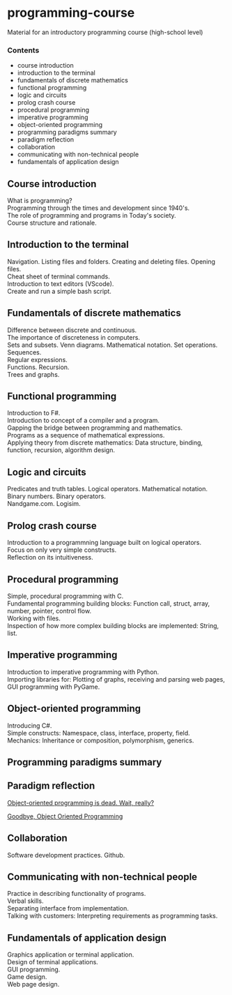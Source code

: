 # programming-course
Material for an introductory programming course (high-school level)

### Contents ###

* course introduction
* introduction to the terminal
* fundamentals of discrete mathematics
* functional programming
* logic and circuits
* prolog crash course
* procedural programming
* imperative programming
* object-oriented programming
* programming paradigms summary
* paradigm reflection
* collaboration
* communicating with non-technical people
* fundamentals of application design


## Course introduction ##

What is programming?<br>
Programming through the times and development since 1940's.<br>
The role of programming and programs in Today's society.<br>
Course structure and rationale.


## Introduction to the terminal ##

Navigation. Listing files and folders. Creating and deleting files. Opening files.<br>
Cheat sheet of terminal commands.<br>
Introduction to text editors (VScode).<br>
Create and run a simple bash script.


## Fundamentals of discrete mathematics ##

Difference between discrete and continuous.<br>
The importance of discreteness in computers.<br>
Sets and subsets. Venn diagrams. Mathematical notation. Set operations. Sequences.<br>
Regular expressions.<br>
Functions. Recursion.<br>
Trees and graphs.


## Functional programming ##

Introduction to F#.<br>
Introduction to concept of a compiler and a program.<br>
Gapping the bridge between programming and mathematics.<br>
Programs as a sequence of mathematical expressions.<br>
Applying theory from discrete mathematics: Data structure, binding, function, recursion, algorithm design.


## Logic and circuits ##

Predicates and truth tables. Logical operators. Mathematical notation.<br>
Binary numbers. Binary operators.<br>
Nandgame.com. Logisim.


## Prolog crash course ##

Introduction to a programmning language built on logical operators.<br>
Focus on only very simple constructs.<br>
Reflection on its intuitiveness.


## Procedural programming ##

Simple, procedural programming with C.<br>
Fundamental programming building blocks: Function call, struct, array, number, pointer, control flow.<br>
Working with files.<br>
Inspection of how more complex building blocks are implemented: String, list.


## Imperative programming ##

Introduction to imperative programming with Python.<br>
Importing libraries for: Plotting of graphs, receiving and parsing web pages, GUI programming with PyGame.


## Object-oriented programming ##

Introducing C#.<br>
Simple constructs: Namespace, class, interface, property, field.<br>
Mechanics: Inheritance or composition, polymorphism, generics.


## Programming paradigms summary ##



## Paradigm reflection ##

[Object-oriented programming is dead. Wait, really?](https://towardsdatascience.com/object-oriented-programming-is-dead-wait-really-db1f1f05cc44)

[Goodbye, Object Oriented Programming](https://cscalfani.medium.com/goodbye-object-oriented-programming-a59cda4c0e53)


## Collaboration ##

Software development practices. Github.


## Communicating with non-technical people ##

Practice in describing functionality of programs.<br>
Verbal skills.<br>
Separating interface from implementation.<br>
Talking with customers: Interpreting requirements as programming tasks.


## Fundamentals of application design ##

Graphics application or terminal application.<br>
Design of terminal applications.<br>
GUI programming.<br>
Game design.<br>
Web page design.<br>




